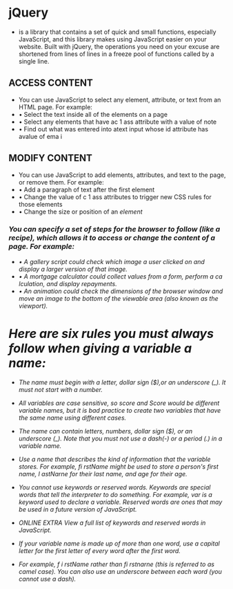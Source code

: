 # jQuery 
 - is a library that contains a set of quick and small functions, especially JavaScript, and this library makes using JavaScript easier on your website. Built with jQuery, the operations you need on your excuse are shortened from lines of lines in a freeze pool of functions called by a single line.

## ACCESS CONTENT
- You can use JavaScript to select any element, attribute, or text from an HTML page. For example:
- • Select the text inside all of the <hl> elements on a page
- • Select any elements that have ac 1 ass attribute with a value of note
- • Find out what was entered into atext input whose id attribute has avalue of ema i 

## MODIFY CONTENT
- You can use JavaScript to add elements, attributes, and text to the page, or remove them. For example:
- • Add a paragraph of text after the first <hl> element
- • Change the value of c 1 ass attributes to trigger new CSS rules for those elements
- • Change the size or position of an <i mg> element 

 ### You can specify a set of steps for the browser to follow (like a recipe), which allows it to access or change the content of a page. For example:
- • A gallery script could check which image a user clicked on and display a larger version of that image.
- • A mortgage calculator could collect values from a form, perform a ca lculation, and display repayments.
- • An animation could check the dimensions of the browser window and move an image to the bottom of the viewable area (also known as the viewport).

 # Here are six rules you must always follow when giving a variable a name:

- The name must begin with a letter, dollar sign ($),or an underscore (_). It must not start
with a number.

- All variables are case sensitive, so score and Score would be different variable names, but
it is bad practice to create two variables that have the same name using different cases.

- The name can contain letters, numbers, dollar sign ($), or an underscore (_). Note that you
must not use a dash(-) or a period (.) in a variable name.

- Use a name that describes the kind of information that the variable stores. For example,
fi rstName might be used to store a person's first name, l astNarne for their last name,
and age for their age.

- You cannot use keywords or reserved words. Keywords are special words that tell the
interpreter to do something. For example, var is a keyword used to declare a variable. Reserved
words are ones that may be used in a future version of JavaScript.
 - ONLINE EXTRA
View a full list of keywords and reserved words in JavaScript.

 - If your variable name is made up of more than one word, use a capital letter for the first letter of
every word after the first word.
 - For example, f i rstName rather than fi rstnarne (this is referred to as camel case).
 You can also use an underscore between each word (you cannot use a dash). 



